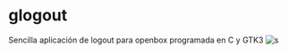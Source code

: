 # glogout
Sencilla aplicación de logout para openbox programada en C y GTK3
![s](https://raw.githubusercontent.com/jalmmor/glogout/master/doc/screenshot.png)
